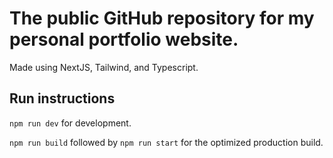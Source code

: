 # The public GitHub repository for my personal portfolio website.

Made using NextJS, Tailwind, and Typescript.

## Run instructions

`npm run dev` for development.

`npm run build` followed by `npm run start` for the optimized production build.
